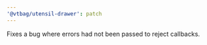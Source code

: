 ```yaml
---
'@vtbag/utensil-drawer': patch
---
```


Fixes a bug where errors had not been passed to reject callbacks.
